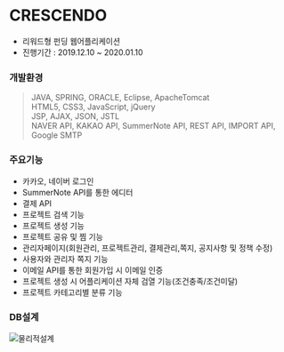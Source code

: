 # CRESCENDO  

- 리워드형 펀딩 웹어플리케이션  
- 진행기간 : 2019.12.10 ~ 2020.01.10  
  

### 개발환경  
> JAVA, SPRING, ORACLE, Eclipse, ApacheTomcat  
> HTML5, CSS3, JavaScript, jQuery  
> JSP, AJAX, JSON, JSTL  
> NAVER API, KAKAO API, SummerNote API, REST API, IMPORT API, Google SMTP  

### 주요기능  

- 카카오, 네이버 로그인  
- SummerNote API를 통한 에디터  
- 결제 API  
- 프로젝트 검색 기능  
- 프로젝트 생성 기능  
- 프로젝트 공유 및 찜 기능  
- 관리자페이지(회원관리, 프로젝트관리, 결제관리,쪽지, 공지사항 및 정책 수정)   
- 사용자와 관리자 쪽지 기능  
- 이메일 API를 통한 회원가입 시 이메일 인증  
- 프로젝트 생성 시 어플리케이션 자체 검열 기능(조건충족/조건미달)  
- 프로젝트 카테고리별 분류 기능  

### DB설계  

![물리적설계](https://user-images.githubusercontent.com/54610824/72594634-330c5c80-394b-11ea-8fc9-2a8d37686143.png)


